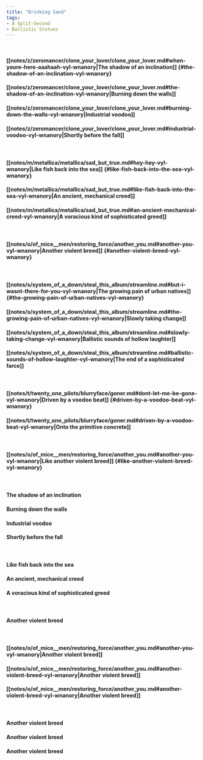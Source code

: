 ```yaml
---
title: "Drinking Sand"
tags:
- A Split-Second
- Ballistic Statues
---
```

&nbsp;
#### [[notes/z/zeromancer/clone_your_lover/clone_your_lover.md#when-youre-here-aaahaah-vyl-wnanory|The shadow of an inclination]] {#the-shadow-of-an-inclination-vyl-wnanory}
#### [[notes/z/zeromancer/clone_your_lover/clone_your_lover.md#the-shadow-of-an-inclination-vyl-wnanory|Burning down the walls]]
#### [[notes/z/zeromancer/clone_your_lover/clone_your_lover.md#burning-down-the-walls-vyl-wnanory|Industrial voodoo]]
#### [[notes/z/zeromancer/clone_your_lover/clone_your_lover.md#industrial-voodoo-vyl-wnanory|Shortly before the fall]]
&nbsp;
#### [[notes/m/metallica/metallica/sad_but_true.md#hey-hey-vyl-wnanory|Like fish back into the sea]] {#like-fish-back-into-the-sea-vyl-wnanory}
#### [[notes/m/metallica/metallica/sad_but_true.md#like-fish-back-into-the-sea-vyl-wnanory|An ancient, mechanical creed]]
#### [[notes/m/metallica/metallica/sad_but_true.md#an-ancient-mechanical-creed-vyl-wnanory|A voracious kind of sophisticated greed]]
&nbsp;
#### [[notes/o/of_mice__men/restoring_force/another_you.md#another-you-vyl-wnanory|Another violent breed]] {#another-violent-breed-vyl-wnanory}
&nbsp;
#### [[notes/s/system_of_a_down/steal_this_album/streamline.md#but-i-wasnt-there-for-you-vyl-wnanory|The growing pain of urban natives]] {#the-growing-pain-of-urban-natives-vyl-wnanory}
#### [[notes/s/system_of_a_down/steal_this_album/streamline.md#the-growing-pain-of-urban-natives-vyl-wnanory|Slowly taking change]]
#### [[notes/s/system_of_a_down/steal_this_album/streamline.md#slowly-taking-change-vyl-wnanory|Ballistic sounds of hollow laughter]]
#### [[notes/s/system_of_a_down/steal_this_album/streamline.md#ballistic-sounds-of-hollow-laughter-vyl-wnanory|The end of a sophisticated farce]]
&nbsp;
#### [[notes/t/twenty_one_pilots/blurryface/goner.md#dont-let-me-be-gone-vyl-wnanory|Driven by a voodoo beat]] {#driven-by-a-voodoo-beat-vyl-wnanory}
#### [[notes/t/twenty_one_pilots/blurryface/goner.md#driven-by-a-voodoo-beat-vyl-wnanory|Onto the primitive concrete]]
&nbsp;
#### [[notes/o/of_mice__men/restoring_force/another_you.md#another-you-vyl-wnanory|Like another violent breed]] {#like-another-violent-breed-vyl-wnanory}
&nbsp;
#### The shadow of an inclination
#### Burning down the walls
#### Industrial voodoo
#### Shortly before the fall
&nbsp;
#### Like fish back into the sea
#### An ancient, mechanical creed
#### A voracious kind of sophisticated greed
&nbsp;
#### Another violent breed
&nbsp;
#### [[notes/o/of_mice__men/restoring_force/another_you.md#another-you-vyl-wnanory|Another violent breed]]
#### [[notes/o/of_mice__men/restoring_force/another_you.md#another-violent-breed-vyl-wnanory|Another violent breed]]
#### [[notes/o/of_mice__men/restoring_force/another_you.md#another-violent-breed-vyl-wnanory|Another violent breed]]
&nbsp;
#### Another violent breed
#### Another violent breed
#### Another violent breed
